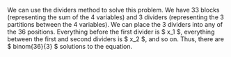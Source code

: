 We can use the dividers method to solve this problem.
We have 33 blocks (representing the sum of the 4 variables) and 3 dividers (representing the 3 partitions between the 4 variables).
We can place the 3 dividers into any of the 36 positions.
Everything before the first divider is $ x_1 $, everything between the first and second dividers is $ x_2 $, and so on.
Thus, there are $ binom{36}{3} $ solutions to the equation.
